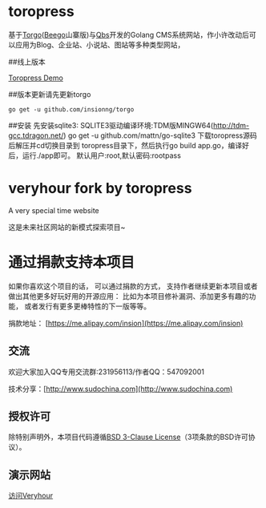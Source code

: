toropress
=========
基于[Torgo](https://github.com/insionng/torgo)([Beego](https://github.com/astaxie/beego)山寨版)与[Qbs](https://github.com/coocood/qbs)开发的Golang CMS系统网站，作小许改动后可以应用为Blog、企业站、小说站、图站等多种类型网站，

##线上版本

[Toropress Demo](http://www.sudochina.com/)

##版本更新请先更新torgo

    go get -u github.com/insionng/torgo

##安装
	先安装sqlite3:
	SQLITE3驱动编译环境:TDM版MINGW64(http://tdm-gcc.tdragon.net/)
	go get -u github.com/mattn/go-sqlite3
    下载toropress源码后解压并cd切换目录到 toropress目录下，然后执行go build app.go，编译好后，运行./app即可。
    默认用户:root,默认密码:rootpass



veryhour fork by toropress
==========================

A very special time website

这是未来社区网站的新模式探索项目~


# 通过捐款支持本项目
如果你喜欢这个项目的话， 可以通过捐款的方式， 支持作者继续更新本项目或者做出其他更多好玩好用的开源应用： 比如为本项目修补漏洞、添加更多有趣的功能， 或者发行有更多更棒特性的下一版等等。

捐款地址： [https://me.alipay.com/insion](https://me.alipay.com/insion)


## 交流
欢迎大家加入QQ专用交流群:231956113/作者QQ：547092001

技术分享：[http://www.sudochina.com](http://www.sudochina.com)


## 授权许可
除特别声明外，本项目代码遵循[BSD 3-Clause License](<https://github.com/insionng/veryhour/blob/master/LICENSE.txt>)（3项条款的BSD许可协议）。

## 演示网站
[访问Veryhour](<http://www.veryhour.com/>)